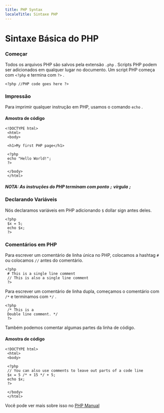```yaml
---
title: PHP Syntax
localeTitle: Sintaxe PHP
---
```

# Sintaxe Básica do PHP

### Começar

Todos os arquivos PHP são salvos pela extensão `.php` . Scripts PHP podem ser adicionados em qualquer lugar no documento. Um script PHP começa com `<?php` e termina com `?>` .

`<?php //PHP code goes here ?>`

### Impressão

Para imprimir qualquer instrução em PHP, usamos o comando `echo` .

#### Amostra de código
```
<!DOCTYPE html> 
 <html> 
 <body> 
 
 <h1>My first PHP page</h1> 
 
 <?php 
 echo "Hello World!"; 
 ?> 
 
 </body> 
 </html> 
```

##### NOTA: As instruções do PHP terminam com ponto `;` vírgula `;`

### Declarando Variáveis

Nós declaramos variáveis ​​em PHP adicionando `$` dollar sign antes deles.
```
<?php 
 $x = 5; 
 echo $x; 
 ?> 
```

### Comentários em PHP

Para escrever um comentário de linha única no PHP, colocamos a hashtag `#` ou colocamos `//` antes do comentário.
```
<?php 
 # This is a single line comment 
 // This is also a single line comment 
 ?> 
```

Para escrever um comentário de linha dupla, começamos o comentário com `/*` e terminamos com `*/` .
```
<?php 
 /* This is a 
 Double line comment. */ 
 ?> 
```

Também podemos comentar algumas partes da linha de código.

#### Amostra de código
```
<!DOCTYPE html> 
 <html> 
 <body> 
 
 <?php 
 // You can also use comments to leave out parts of a code line 
 $x = 5 /* + 15 */ + 5; 
 echo $x; 
 ?> 
 
 </body> 
 </html> 
```

Você pode ver mais sobre isso no [PHP Manual](http://php.net/manual/en/)